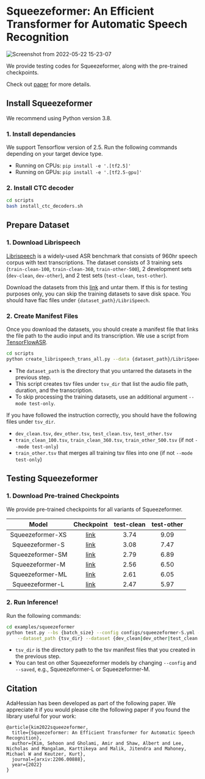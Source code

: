 # Squeezeformer:  An Efficient Transformer for Automatic Speech Recognition
![Screenshot from 2022-05-22 15-23-07](https://user-images.githubusercontent.com/50283958/169718508-fa7fd22f-9038-44f8-9e8e-bc9c6afff124.png)

We provide testing codes for Squeezeformer, along with the pre-trained checkpoints.

Check out [paper](https://arxiv.org/pdf/2206.00888.pdf) for more details.

## Install Squeezeformer

We recommend using Python version 3.8.  

### 1. Install dependancies

We support Tensorflow version of 2.5. Run the following commands depending on your target device type.

* Running on CPUs: `pip install -e '.[tf2.5]'`
* Running on GPUs: `pip install -e '.[tf2.5-gpu]'`

### 2. Install CTC decoder 
```bash
cd scripts
bash install_ctc_decoders.sh
```

## Prepare Dataset

### 1. Download Librispeech

[Librispeech](https://ieeexplore.ieee.org/document/7178964) is a widely-used ASR benchmark that consists of 960hr speech corpus with text transcriptions.
The dataset consists of 3 training sets (`train-clean-100`, `train-clean-360`, `train-other-500`), 
2 development sets (`dev-clean`, `dev-other`), and 2 test sets (`test-clean`, `test-other`).

Download the datasets from this [link](http://www.openslr.org/12) and untar them.
If this is for testing purposes only, you can skip the training datasets to save disk space.
You should have flac files under `{dataset_path}/LibriSpeech`.

### 2. Create Manifest Files

Once you download the datasets, you should create a manifest file that links the file path to the audio input and its transcription.
We use a script from [TensorFlowASR](https://github.com/TensorSpeech/TensorFlowASR).

```bash
cd scripts
python create_librispeech_trans_all.py --data {dataset_path}/LibriSpeech --output {tsv_dir}
```
* The `dataset_path` is the directory that you untarred the datasets in the previous step.
* This script creates tsv files under `tsv_dir` that list the audio file path, duration, and the transcription.
* To skip processing the training datasets, use an additional argument `--mode test-only`.

If you have followed the instruction correctly, you should have the following files under `tsv_dir`.
* `dev_clean.tsv`, `dev_other.tsv`, `test_clean.tsv`, `test_other.tsv`
* `train_clean_100.tsv`, `train_clean_360.tsv`, `train_other_500.tsv` (if not `--mode test-only`)
* `train_other.tsv` that merges all training tsv files into one (if not `--mode test-only`)


## Testing Squeezeformer

### 1. Download Pre-trained Checkpoints

We provide pre-trained checkpoints for all variants of Squeezeformer.

|      **Model**      |                                                  **Checkpoint**                            | **test-clean** | **test-other** |
| :-----------------: | :---------------------------------------------------------------------------------------:  | :------------: | :------------: |
|  Squeezeformer-XS   | [link](https://drive.google.com/file/d/1qSukKHz2ltBiWU-xHGmI-P9ziPJcLcSu/view?usp=sharing) |    3.74        |      9.09      |
|  Squeezeformer-S    | [link](https://drive.google.com/file/d/1PGao0AOe5aQXc-9eh2RDQZnZ4UcefcHB/view?usp=sharing) |    3.08        |      7.47      |
|  Squeezeformer-SM   | [link](https://drive.google.com/file/d/17cL1p0KJgT-EBu_-bg3bF7-Uh-pnf-8k/view?usp=sharing) |    2.79        |      6.89      |
|  Squeezeformer-M    | [link](https://drive.google.com/file/d/1fbaby-nOxHAGH0GqLoA0DIjFDPaOBl1d/view?usp=sharing) |    2.56        |      6.50      |
|  Squeezeformer-ML   | [link](https://drive.google.com/file/d/1-ZPtJjJUHrcbhPp03KioadenBtKpp-km/view?usp=sharing) |    2.61        |      6.05      |
|  Squeezeformer-L    | [link](https://drive.google.com/file/d/1LJua7A4ZMoZFi2cirf9AnYEl51pmC-m5/view?usp=sharing) |    2.47        |      5.97      |


### 2. Run Inference!

Run the following commands:
```bash
cd examples/squeezeformer
python test.py --bs {batch_size} --config configs/squeezeformer-S.yml --saved squeezeformer-S.h5 \
    --dataset_path {tsv_dir} --dataset {dev_clean|dev_other|test_clean|test_other}
```

* `tsv_dir` is the directory path to the tsv manifest files that you created in the previous step.
* You can test on other Squeezeformer models by changing `--config` and `--saved`, e.g., Squeezeformer-L or Squeezeformer-M.

## Citation
AdaHessian has been developed as part of the following paper. We appreciate it if you would please cite the following paper if you found the library useful for your work:

```text
@article{kim2022squeezeformer,
  title={Squeezeformer: An Efficient Transformer for Automatic Speech Recognition},
  author={Kim, Sehoon and Gholami, Amir and Shaw, Albert and Lee, Nicholas and Mangalam, Karttikeya and Malik, Jitendra and Mahoney, Michael W and Keutzer, Kurt},
  journal={arxiv:2206.00888},
  year={2022}
}
```

